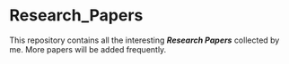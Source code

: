 # Research_Papers
This repository contains all the interesting **_Research Papers_** collected by me. More papers will be added frequently.
